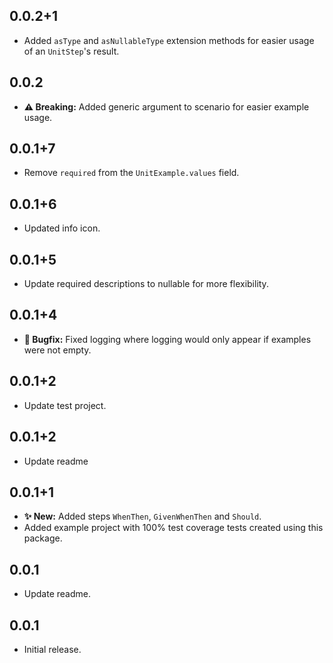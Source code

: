 ## 0.0.2+1

* Added `asType` and `asNullableType` extension methods for easier usage of an `UnitStep`'s result.

## 0.0.2

* **⚠️ Breaking:** Added generic argument to scenario for easier example usage.

## 0.0.1+7

* Remove `required` from the `UnitExample.values` field.

## 0.0.1+6

* Updated info icon.

## 0.0.1+5

* Update required descriptions to nullable for more flexibility.

## 0.0.1+4

* **🐛️ Bugfix:** Fixed logging where logging would only appear if examples were not empty.

## 0.0.1+2

* Update test project.

## 0.0.1+2

* Update readme

## 0.0.1+1

* **✨ New:** Added steps `WhenThen`, `GivenWhenThen` and `Should`.
* Added example project with 100% test coverage tests created using this package.

## 0.0.1

* Update readme.

## 0.0.1

* Initial release.
